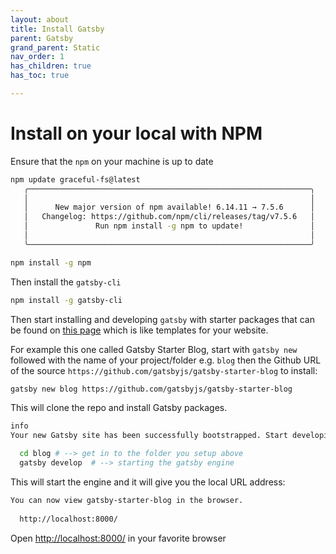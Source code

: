 ```yaml
---
layout: about
title: Install Gatsby
parent: Gatsby
grand_parent: Static
nav_order: 1
has_children: true
has_toc: true

---
```


# Install on your local with NPM

Ensure that the `npm` on your machine is up to date

```bash
npm update graceful-fs@latest                                                                      
   ╭───────────────────────────────────────────────────────────────╮
   │                                                               │
   │      New major version of npm available! 6.14.11 → 7.5.6      │
   │   Changelog: https://github.com/npm/cli/releases/tag/v7.5.6   │
   │               Run npm install -g npm to update!               │
   │                                                               │
   ╰───────────────────────────────────────────────────────────────╯

npm install -g npm

```

Then install the `gatsby-cli`

```bash
npm install -g gatsby-cli

```

Then start installing and developing `gatsby` with starter packages that can be found on [this page](https://www.gatsbyjs.com/starters/?v=2) which is like templates for your website.

For example this one called Gatsby Starter Blog, start with `gatsby new` followed with the name of your project/folder e.g. `blog` then the Github URL of the source `https://github.com/gatsbyjs/gatsby-starter-blog` to install:

```bash
gatsby new blog https://github.com/gatsbyjs/gatsby-starter-blog
```
This will clone the repo and install Gatsby packages.

```bash
info
Your new Gatsby site has been successfully bootstrapped. Start developing it by running:

  cd blog # --> get in to the folder you setup above
  gatsby develop  # --> starting the gatsby engine
```
This will start the engine and it will give you the local URL address:

```bash
You can now view gatsby-starter-blog in the browser.
⠀
  http://localhost:8000/
```

Open [http://localhost:8000/](http://localhost:8000/) in your favorite browser